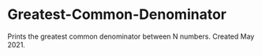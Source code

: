 # Greatest-Common-Denominator
 Prints the greatest common denominator between N numbers.
 Created May 2021.
